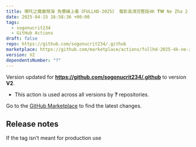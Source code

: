 ```yaml
---
title: 哪吒之魔童鬧海 免費線上看《FULLHD-2025》 電影高清完整版4K 𝐓𝐖 Ne Zha 2
date: 2025-04-15 16:58:36 +00:00
tags:
  - sogonucrit234
  - GitHub Actions
draft: false
repo: https://github.com/sogonucrit234/.github
marketplace: https://github.com/marketplace/actions/fullhd-2025-4k-ne-zha-2
version: V2
dependentsNumber: "?"
---
```



Version updated for **https://github.com/sogonucrit234/.github** to version **V2**.
- This action is used across all versions by **?** repositories.

Go to the [GitHub Marketplace](https://github.com/marketplace/actions/fullhd-2025-4k-ne-zha-2) to find the latest changes.

## Release notes

If the tag isn’t meant for production use
